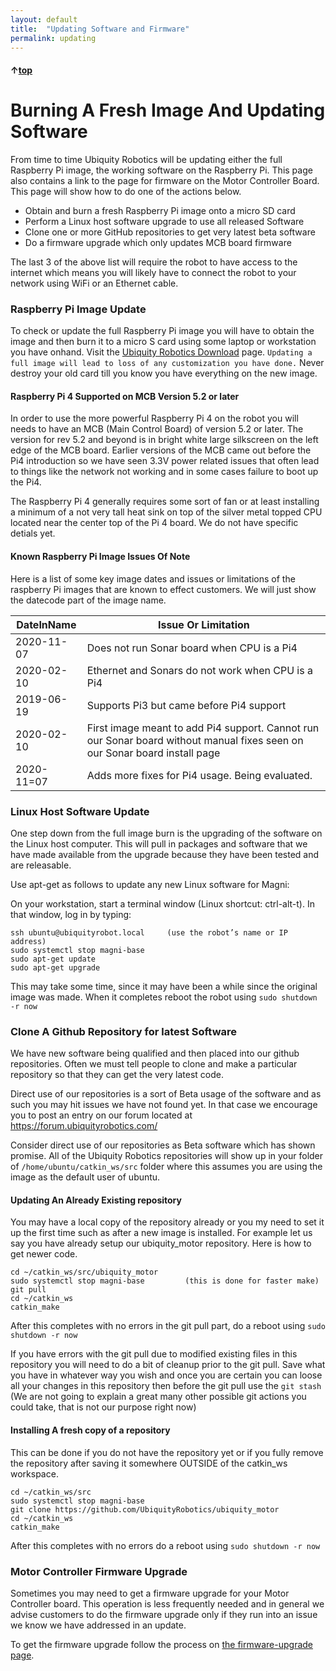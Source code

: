 ```yaml
---
layout: default
title:  "Updating Software and Firmware"
permalink: updating
---
```


#### &uarr;[top](https://ubiquityrobotics.github.io/learn/)
# Burning A Fresh Image And Updating Software

From time to time Ubiquity Robotics will be updating either the full Raspberry Pi image, the working software on the Raspberry Pi. This page also contains a link to the page for firmware on the Motor Controller Board. This page will show how to do one of the actions below.

* Obtain and burn a fresh Raspberry Pi image onto a micro SD card
* Perform a Linux host software upgrade to use all released Software
* Clone one or more GitHub repositories to get very latest beta software
* Do a firmware upgrade which only updates MCB board firmware

The last 3 of the above list will require the robot to have access to the internet which means you will likely have to connect the robot to your network using WiFi or an Ethernet cable.

### Raspberry Pi Image Update

To check or update the full Raspberry Pi image you will have to obtain the image and then burn it to a micro S card using some laptop or workstation you have onhand.  Visit the [Ubiquity Robotics Download](https://downloads.ubiquityrobotics.com/pi.html) page.    ```Updating a full image will lead to loss of any customization you have done.```  Never destroy your old card till you know you have everything on the new image.

#### Raspberry Pi 4 Supported on MCB Version 5.2 or later

In order to use the more powerful Raspberry Pi 4 on the robot you will needs to have an MCB (Main Control Board) of version 5.2 or later.  The version for rev 5.2 and beyond is in bright white large silkscreen on the left edge of the MCB board.  Earlier versions of the MCB came out before the Pi4 introduction so we have seen 3.3V power related issues that often lead to things like the network not working and in some cases failure to boot up the Pi4.    

The Raspberry Pi 4 generally requires some sort of fan or at least installing a minimum of a not very tall heat sink on top of the silver metal topped  CPU located near the center top of the Pi 4 board.  We do not have specific detials yet.

#### Known Raspberry Pi Image Issues Of Note

Here is a list of some key image dates and issues or limitations of the raspberry Pi images that are known to effect customers. We will just show the datecode part of the image name.

|  DateInName | Issue Or Limitation |
|-------------------------|----------------------|
|  2020-11-07 |  Does not run Sonar board when CPU is a Pi4 |
|  2020-02-10 |  Ethernet and Sonars do not work when CPU is a Pi4 |
|  2019-06-19 |  Supports Pi3 but came before Pi4 support |
|  2020-02-10 |  First image meant to add Pi4 support. Cannot run our Sonar board without manual fixes seen on our Sonar board install page |
|  2020-11=07 |  Adds more fixes for Pi4 usage. Being evaluated. |


### Linux Host Software Update

One step down from the full image burn is the upgrading of the software on the Linux host computer.  This will pull in packages and software that we have made available from the upgrade because they have been tested and are releasable.

Use  apt-get as follows to update any new Linux software for Magni:

On your workstation, start a terminal window (Linux shortcut: ctrl-alt-t). In that window, log in by typing:

    ssh ubuntu@ubiquityrobot.local     (use the robot’s name or IP address)
    sudo systemctl stop magni-base
    sudo apt-get update  
    sudo apt-get upgrade

This may take some time, since it may have been a while since the original image was made.  When it completes reboot the robot using  ```sudo shutdown -r now```

### Clone A Github Repository for latest Software

We have new software being qualified and then placed into our github repositories.
Often we must tell people to clone and make a particular repository so that they can get the very latest code.   

Direct use of our repositories is a sort of Beta usage of the software and as such you may hit issues we have not found yet.  In that case we encourage you to post an entry on our forum located at https://forum.ubiquityrobotics.com/

Consider direct use of our repositories as Beta software which has shown promise.   All of the Ubiquity Robotics repositories will show up in your folder of  ```/home/ubuntu/catkin_ws/src``` folder where this assumes you are using the image as the default user of  ubuntu.

#### Updating An Already Existing repository

You may have a local copy of the repository already or you my need to set it up the first time such as after a new image is installed.  For example let us say you have already setup our ubiquity_motor repository.  Here is how to get newer code.

    cd ~/catkin_ws/src/ubiquity_motor
    sudo systemctl stop magni-base         (this is done for faster make)
    git pull
    cd ~/catkin_ws
    catkin_make

After this completes with no errors in the git pull part, do a reboot using  ```sudo shutdown -r now```

If you have errors with the git pull due to modified existing files in this repository you will need to do a bit of cleanup prior to the git pull.  Save what you have in whatever way you wish and once you are certain you can loose all your changes in this repository then before the git pull use the  ```git stash```  (We are not going to explain a great many other possible git actions you could take, that is not our purpose right now)

#### Installing A fresh copy of a repository

This can be done if you do not have the repository yet or if you fully remove the repository after saving it somewhere OUTSIDE of the catkin_ws workspace.

    cd ~/catkin_ws/src
    sudo systemctl stop magni-base
    git clone https://github.com/UbiquityRobotics/ubiquity_motor
    cd ~/catkin_ws
    catkin_make

After this completes with no errors do a reboot using  ```sudo shutdown -r now```


### Motor Controller Firmware Upgrade

Sometimes you may need to get a firmware upgrade for your
Motor Controller board.
This operation is less frequently needed and in general we advise customers to do the firmware upgrade only if they run into an issue we know we have addressed in an update.

To get the firmware upgrade follow
the process on [the firmware-upgrade page](https://learn.ubiquityrobotics.com/firmware-upgrade).
